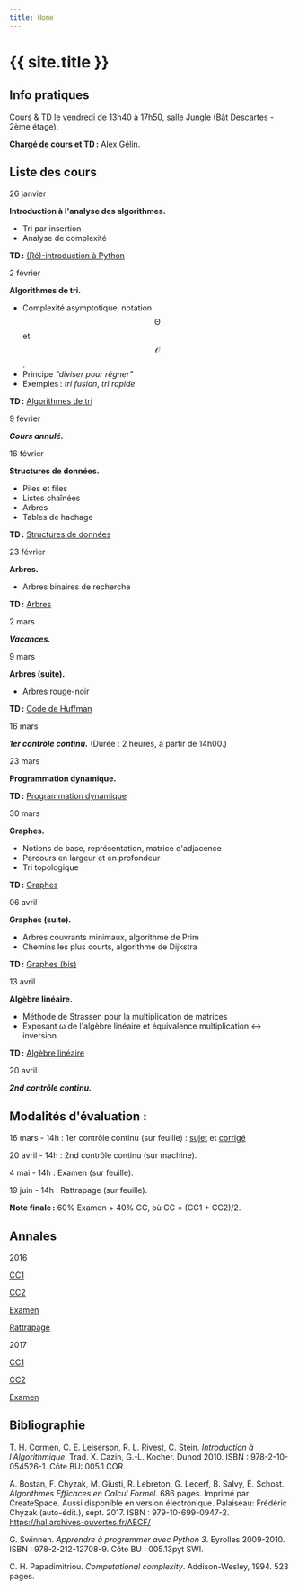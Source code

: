 ```yaml
---
title: Home
---
```


# {{ site.title }}

## Info pratiques

Cours & TD le vendredi de 13h40 à 17h50, salle Jungle (Bât Descartes - 2ème étage).

**Chargé de cours et TD :** [Alex Gélin](https://alexgelin.github.io/).



## Liste des cours

26 janvier

**Introduction à l'analyse des algorithmes.**
   - Tri par insertion
   - Analyse de complexité

**TD :** [(Ré)-introduction à Python](tds/intro-python)



2 février

**Algorithmes de tri.**
   - Complexité asymptotique, notation $$\mathcal{\Theta}$$ et $$\mathcal{O}$$. 
   - Principe *"diviser pour régner"*
   - Exemples : *tri fusion*, *tri rapide*

**TD :** [Algorithmes de tri](tds/tris)



9 février

***Cours annulé.***



16 février

**Structures de données.**
   - Piles et files
   - Listes chaînées
   - Arbres
   - Tables de hachage
	
**TD :** [Structures de données](tds/structures-donnees)



23 février

**Arbres.**
   - Arbres binaires de recherche

**TD :** [Arbres](tds/classes-arbres)



2 mars

***Vacances.***



9 mars

**Arbres (suite).**
   - Arbres rouge-noir

**TD :** [Code de Huffman](tds/huffman)



16 mars

***1er contrôle continu.***
(Durée : 2 heures, à partir de 14h00.)



23 mars

**Programmation dynamique.**

**TD :** [Programmation dynamique](tds/prog-dynamique)



30 mars

**Graphes.**
   - Notions de base, représentation, matrice d'adjacence
   - Parcours en largeur et en profondeur
   - Tri topologique

**TD :** [Graphes](tds/graphes)



06 avril

**Graphes (suite).**
   - Arbres couvrants minimaux, algorithme de Prim
   - Chemins les plus courts, algorithme de Dijkstra

**TD :** [Graphes (bis)](tds/graphes2)



13 avril

**Algèbre linéaire.**
   - Méthode de Strassen pour la multiplication de matrices
   - Exposant ω de l'algèbre linéaire et équivalence multiplication ↔ inversion

**TD :** [Algèbre linéaire](tds/linalg)



20 avril

***2nd contrôle continu.***





## Modalités d'évaluation :

16 mars - 14h : 1er contrôle continu (sur feuille) : 
[sujet](annales/2018-CC1.pdf) et 
[corrigé](annales/2018-CC1c.pdf)


20 avril - 14h : 2nd contrôle continu (sur machine).

4 mai - 14h : Examen (sur feuille).

19 juin - 14h : Rattrapage (sur feuille).

**Note finale :** 60% Examen + 40% CC, où CC = (CC1 + CC2)/2.





## Annales

2016

 [CC1](annales/2016-cc1.pdf)

 [CC2](annales/2016-cc2)

 [Examen](annales/2016-exam)

 [Rattrapage](annales/2016-exam-2)
 
2017

 [CC1](annales/2017-cc1.pdf)

 [CC2](annales/2017-cc2.pdf)

 [Examen](annales/2017-exam.pdf)
 


 

## Bibliographie

T. H. Cormen, C. E. Leiserson, R. L. Rivest, C. Stein.
*Introduction à l'Algorithmique*.
Trad. X. Cazin, G.-L. Kocher. Dunod 2010.
ISBN : 978-2-10-054526-1. Côte BU: 005.1 COR.

A. Bostan, F. Chyzak, M. Giusti, R. Lebreton, G. Lecerf, B. Salvy, É. Schost.
*Algorithmes Efficaces en Calcul Formel*.
686 pages. Imprimé par CreateSpace. Aussi disponible en version électronique.
Palaiseau: Frédéric Chyzak (auto-édit.), sept. 2017.
ISBN : 979-10-699-0947-2. <https://hal.archives-ouvertes.fr/AECF/>

G. Swinnen.
*Apprendre à programmer avec Python 3*.
Eyrolles 2009-2010.
ISBN : 978-2-212-12708-9. Côte BU : 005.13pyt SWI.

C. H. Papadimitriou.
*Computational complexity*.
Addison-Wesley, 1994. 523 pages.
